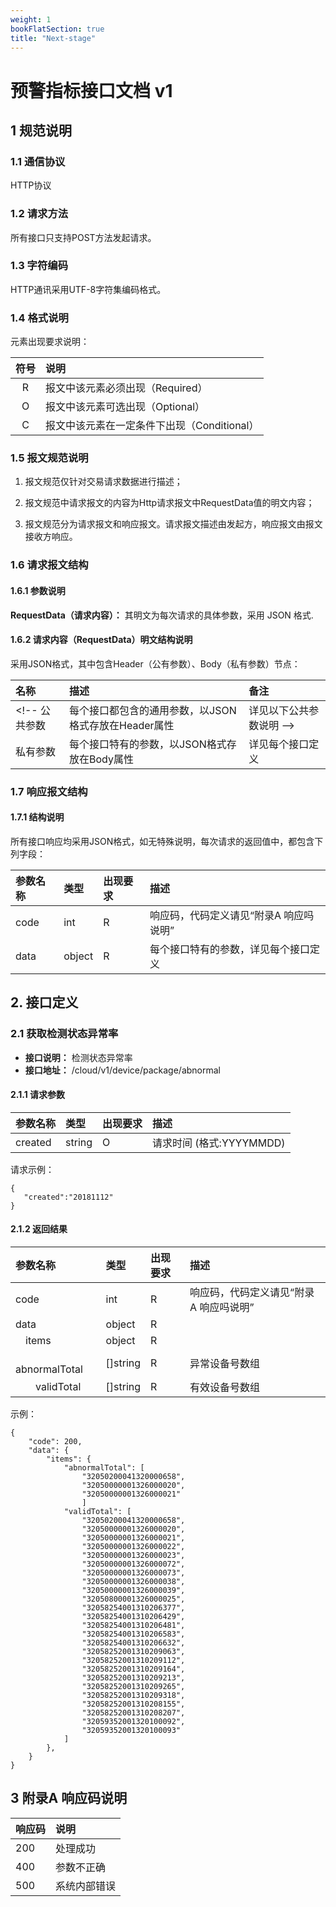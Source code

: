```yaml
---
weight: 1
bookFlatSection: true
title: "Next-stage"
---
```



 


# 预警指标接口文档 v1

## 1 规范说明

### 1.1 通信协议

HTTP协议

### 1.2 请求方法
所有接口只支持POST方法发起请求。

### 1.3 字符编码
HTTP通讯采用UTF-8字符集编码格式。

### 1.4 格式说明
元素出现要求说明：

符号				|说明
:----:			|:---
R				|报文中该元素必须出现（Required）
O				|报文中该元素可选出现（Optional）
C				|报文中该元素在一定条件下出现（Conditional）

### 1.5 报文规范说明

1. 报文规范仅针对交易请求数据进行描述；  

2. 报文规范中请求报文的内容为Http请求报文中RequestData值的明文内容；

3. 报文规范分为请求报文和响应报文。请求报文描述由发起方，响应报文由报文接收方响应。

### 1.6 请求报文结构

#### 1.6.1 参数说明
**RequestData（请求内容）：** 其明文为每次请求的具体参数，采用 JSON 格式.

#### 1.6.2 请求内容（RequestData）明文结构说明

采用JSON格式，其中包含Header（公有参数）、Body（私有参数）节点：

名称		|描述											|备注
:--		|:--											|:--
<!-- 公共参数	|每个接口都包含的通用参数，以JSON格式存放在Header属性	|详见以下公共参数说明 -->
私有参数	|每个接口特有的参数，以JSON格式存放在Body属性		|详见每个接口定义

<!-- **公共参数说明：**

公共参数（Header）是用于标识产品及接口鉴权的参数，每次请求均需要携带这些参数：

参数名称				|类型		|出现要求	|描述  
:----				|:---		|:------	|:---	
token				|string		|R			|用户登录后token，没有登录则为空字符串 -->

### 1.7 响应报文结构
#### 1.7.1 结构说明
所有接口响应均采用JSON格式，如无特殊说明，每次请求的返回值中，都包含下列字段：

参数名称						|类型		|出现要求	|描述  
:----						|:---		|:------	|:---	
code						|int		|R			|响应码，代码定义请见“附录A 响应吗说明”
data						|object		|R			|每个接口特有的参数，详见每个接口定义


## 2. 接口定义

### 2.1 获取检测状态异常率
- **接口说明：** 检测状态异常率
- **接口地址：** /cloud/v1/device/package/abnormal

#### 2.1.1 请求参数

参数名称						|类型		|出现要求	|描述  
:----						|:---		|:------	|:---	
created						|string		|O		|请求时间 (格式:YYYYMMDD)


请求示例：

```
{
   "created":"20181112"
}
```


#### 2.1.2 返回结果

参数名称						|类型		|出现要求	|描述  
:----						|:---		|:------	|:---	
code						|int		|R			|响应码，代码定义请见“附录A 响应吗说明”
data						|object		|R			|&nbsp;
&emsp;items						|object		|R			|&nbsp;
&emsp;&emsp;abnormalTotal				|[]string		|R			|异常设备号数组
&emsp;&emsp;validTotal				|[]string		|R			|有效设备号数组



示例：

```
{
    "code": 200,
    "data": {
        "items": {
            "abnormalTotal": [
                "32050200041320000658",
                "32050000001326000020",
                "32050000001326000021"
                ]
            "validTotal": [
                "32050200041320000658",
                "32050000001326000020",
                "32050000001326000021",
                "32050000001326000022",
                "32050000001326000023",
                "32050000001326000072",
                "32050000001326000073",
                "32050000001326000038",
                "32050000001326000039",
                "32050800001326000025",
                "32058254001310206377",
                "32058254001310206429",
                "32058254001310206481",
                "32058254001310206583",
                "32058254001310206632",
                "32058252001310209063",
                "32058252001310209112",
                "32058252001310209164",
                "32058252001310209213",
                "32058252001310209265",
                "32058252001310209318",
                "32058252001310208155",
                "32058252001310208207",
                "32059352001320100092",
                "32059352001320100093"
            ]
        },
    }
}
```


## 3 附录A 响应码说明

响应码	|说明  
:----	|:---
200		|处理成功
400		|参数不正确
500		|系统内部错误





